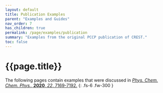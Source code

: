 ```yaml
---
layout: default
title: Publication Examples
parent: "Examples and Guides"
nav_order: 7
has_children: true
permalink: /page/examples/publication
summary: "Examples from the original PCCP publication of CREST."
toc: false
---
```


# {{page.title}}

The following pages contain examples that were discussed in [*Phys. Chem. Chem. Phys.*, **2020**, *22*, 7169-7192.](https://doi.org/10.1039/C9CP06869D)
{: .fs-6 .fw-300 }




